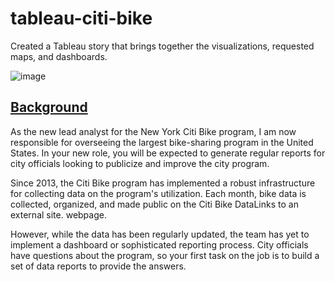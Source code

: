 # tableau-citi-bike
Created a Tableau story that brings together the visualizations, requested maps, and dashboards.

![image](https://github.com/HJandu/tableau-citi-bike/assets/116304118/e24698e2-d321-4d3c-ab5c-f52849e38dd8)

## <ins>Background</ins>
As the new lead analyst for the New York Citi Bike program, I am now responsible for overseeing the largest bike-sharing program in the United States. In your new role, you will be expected to generate regular reports for city officials looking to publicize and improve the city program.

Since 2013, the Citi Bike program has implemented a robust infrastructure for collecting data on the program's utilization. Each month, bike data is collected, organized, and made public on the Citi Bike DataLinks to an external site. webpage.

However, while the data has been regularly updated, the team has yet to implement a dashboard or sophisticated reporting process. City officials have questions about the program, so your first task on the job is to build a set of data reports to provide the answers.
